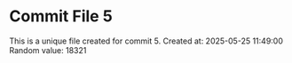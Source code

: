 # Commit File 5

This is a unique file created for commit 5.
Created at: 2025-05-25 11:49:00
Random value: 18321
